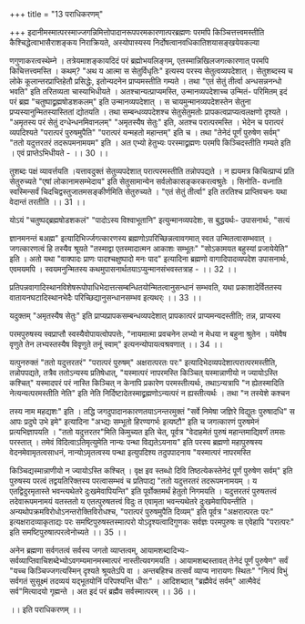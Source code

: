 +++
title = "13 पराधिकरणम्"

+++
इदानीमस्मात्परस्माज्जगन्निमित्तोपादानरूपपरमकारणात्परब्रह्मणः परमपि किञ्चित्तत्त्वमस्तीति कैश्चिद्धेत्वाभासैराशङ्कय निराक्रियते, अस्योपास्यस्य निर्दोषत्वानवधिकातिशयासङ्खयेयकल्या

णगुणाकरत्वस्थेम्ने । तत्रेयमाशङ्कायदिदं परं ब्रह्मोभयलिङ्गम्, एतस्मान्निखिलजगत्कारणात् परमपि किचित्तत्त्वमस्ति । कथम्? "अथ य आत्मा स सेतुर्विधृतिः" इत्यस्य परस्य सेतुत्वव्यपदेशात् । सेतुशब्दस्य च लोके कूलान्तरप्राप्तिहेतौ प्रसिद्धेः, इतोन्यदनेन प्राप्यमस्तीति गम्यते । तथा "एतं सेतुं तीर्त्वा अन्धसन्ननन्धो भवति" इति तरितव्यता चास्याभिधीयते । अतश्चान्यत्प्राप्यमस्ति, उन्मानव्यपदेशाच्च उन्मितं- परिमितम् इदं परं ब्रह्म "चतुष्पाद्व्रह्मषोडशकलम्" इति उन्मानव्यपदेशात् । स चायमुन्मानव्यपदेशस्तेन सेतुना प्रप्यस्यानुन्मितस्यास्तितां द्योतयति । तथा सम्बन्धव्यपदेशश्च सेतुसेतुमतोः प्रापकत्वप्राप्यत्वलक्षणो दृश्यते । "अमृतस्य परं सेतुं दग्धेन्धनमिवानलम्" "अमृतस्यैष सेतुः" इति, अतश्च परात्परमस्ति । भेदेन च परात्परं व्यपदिश्यते "परात्परं पुरुषमुपैति" "परात्परं यन्महतो महान्तम्" इति च । तथा "तेनेदं पूर्णं पुरुषेण सर्वम्" "ततो यदुत्तरतरं तदरूपमनामयम" इति । अत एभ्यो हेतुभ्यः परस्माद्व्रह्मणः परमपि किञ्चिदस्तीति गम्यते इति । एवं प्राप्तेऽभिधीयते - ।। 30 ।।

तुशब्दः पक्षं व्यावर्त्तयति ।यत्तावदुक्तं सेतुव्यपदेशात् परात्परमस्तीति तन्नोपपद्यते । न ह्ययमत्र किचित्प्राप्यं प्रति सेतुरुच्यते "एषां लोकानामसम्भेदाय" इति सेतुसामान्येन सर्वलोकासङ्करकरत्वश्रुतेः । सिनोति- वध्नाति स्वस्मिन्सर्वं चिदचिद्वस्तुजातमसङ्कीर्णमिति सेतुरुच्यते । "एतं सेतुं तीर्त्वा" इति तरतिश्च प्राप्तिवचनः यथा वेदान्तं तरतीति ।। 31 ।।

योऽयं "चतुष्पद्ब्रह्मषोडशकलं" "पादोऽस्य विश्वाभूतानि" इत्युन्मानव्यपदेशः, स बुद्धयर्थः- उपासनार्थः, "सत्यं

ज्ञानमनन्तं बअह्म" इत्यादिभिर्ज्जगत्कारणस्य ब्रह्मणोऽपरिच्छिन्नत्वावगमात् स्वत उन्मितत्वासम्भवात् । जगत्कारणत्वं हि तस्यैव श्रूयते "तस्माद्वा एतस्मादात्मन आकाशः सम्भूतः" "सोऽकामयत बहुस्यां प्रजायेयेति" इति । अतो यथा "वाक्पादः प्राणः पादश्चक्षुष्पादो मनः पाद" इत्यादिना ब्रह्मणो वागादिपादव्यपदेश उपासनार्थः, एवमयमपि । स्वयमनुन्मितस्य कथमुपासनार्थतयाऽप्युन्मानसंभवस्तत्राह - ।। 32 ।।

प्रतिपन्नवागादिस्थानविशेषरूपोपाधिभेदात्तत्सम्बन्धितयोन्मितत्वानुसन्धानं सम्भवति, यथा प्रकाशादेर्विततस्य वातायनघटादिस्थानभेदैः परिच्छिद्यानुसन्धानसम्भव इत्यथर्ः ।। 33 ।।

यदुक्तम् "अमृतस्यैष सेतुः" इति प्राप्यप्रापकसम्बन्धव्यपदेशात् प्रापकात्परं प्राप्यमन्यदस्तीति; तन्न, प्राप्यस्य

परमपुरुषस्य स्वप्राप्तौ स्वस्यैवोपायत्वोपपत्तेः, "नायमात्मा प्रवचनेन लभ्यो न मेधया न बहुना श्रुतेन । यमेवैष वृणुते तेन लभ्यस्तस्यैष विवृणुते तनूं स्वाम्" इत्यनन्योपायत्वश्रवणात् ।। 34 ।।

यत्पुनरुक्तं "ततो यदुत्तरतरं" "परात्परं पुरुषम्" अक्षरात्परतः परः" इत्यादिभेदव्यपदेशात्परात्परमस्तीति, तन्नोपपद्यते, तत्रैव ततोऽन्यस्य प्रतिषेधात्, "यस्मात्परं नापरमस्ति किञ्चित् यस्मान्नाणीयो न ज्यायोऽस्ति कश्चित्" यस्मादपरं परं नास्ति किञ्चित् न केनापि प्रकारेण परमस्तीत्यर्थः, तथाऽन्यत्रापि "न ह्येतस्मादिति नेत्यन्यत्परमस्तीति नेति" इति नेति निर्दिष्टादेतस्माद्व्रह्मणोऽन्यत्परं न ह्यस्तीत्यर्थः । तथा "न तस्येशे कश्चन

तस्य नाम महद्यशः" इति । तद्धि जगदुपादानकारणतयाऽनन्तरमुक्तं "सर्वे निमेषा जज्ञिरे विद्युतः पुरुषादधि" स आपः प्रदुघे उभे इमे" इत्यादिना "अभ्द्यः सम्भूतो हिरण्यगर्भः इत्यष्टौ" इति च जगत्कारणं पुरुषमेनं प्रत्यभिज्ञापयति । "ततो यदुत्तरतर"मिति किमुच्यत इति चेत्, पूर्वत्र "वेदाहमेतं पुरुषं महान्तमाद्यिवर्णं तमसः परस्तात् । तमेवं विदित्वाऽतिमृत्युमेति नान्यः पन्था विद्यतेऽयनाय" इति परस्य ब्रह्मणो महापुरुषस्य वेदनमेवामृतत्वसाधनं, नान्योऽमृतत्वस्य पन्था इत्युपदिश्य तदुपपादनाय "यस्मात्परं नापरमस्ति

किञ्चिद्यस्मान्नाणीयो न ज्यायोऽस्ति कश्चित् । वृक्ष इव स्तब्धो दिवि तिष्ठत्येकस्तेनेदं पूर्णं पुरुषेण सर्वम्" इति पुरुषस्य परत्वं तद्वयतिरिक्तस्य परत्वासम्भवं च प्रतिपाद्य "ततो यदुत्तरतरं तदरूपमनामयम् । य एतद्विदुरमृतास्ते भवन्त्यथेतरे दुःखमेवापियन्ति" इति पूर्वोक्तमर्थं हेतुतो निगमयति । यदुत्तरतरं पुरुषतत्त्वं तदेवारूपमनामयं यतस्ततो य एतत्पुरुषतत्त्वं विदुः त एवामृता भवन्त्यथेतरे दुःखमेवापियन्तीति । अन्यथोपक्रमविरोधोऽनन्तरोक्तिविरोधश्च, "परात्परं पुरुषमुपैति दिव्यम्" इति पूर्वत्र "अक्षरात्परतः परः" इत्यक्षरादव्याकृताद्यः परः समष्टिपुरुषस्तस्मात्परो योऽदृश्यत्वादिगुणकः सर्वज्ञः परमपुरुषः स एवेहापि "परात्परः" इति समष्टिपुरुषात्परत्वेनोच्यते ।। 35 ।।

अनेन ब्रह्मणा सर्वगतत्वं सर्वस्य जगतो व्याप्तत्वम्, आयामशब्दादिभ्यः- सर्वव्याप्तिवाचिशब्देभ्योऽवगम्यमानमस्मात्परं नास्तीत्यवगमयति । आयामशब्दस्तावत् तेनेदं पूर्णं पुरुषेण" सर्वं "यच्च किञ्चिज्जगत्यस्मिन् दृश्यते श्रूयतेऽपि वा । अन्तबहिश्च तत्सर्वं व्याप्य नारायणः स्थितः" "नित्यं विभुं सर्वगतं सुसूक्ष्मं तदव्ययं यद्भूतयोनिं परिपश्यन्ति धीराः" । आदिशब्दात् "ब्रह्मैवेदं सर्वम्" आत्मैवेदं सर्व"मित्यादयो गृह्मन्ते । अत इदं परं ब्रह्मैव सर्वस्मात्परम् ।। 36 ।।

।। इति पराधिकरणम् ।।